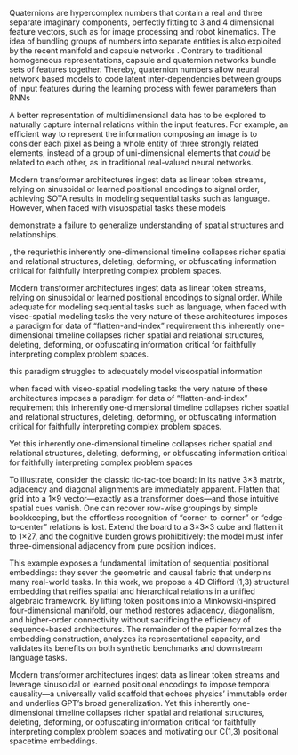 Quaternions are hypercomplex numbers that contain a real and three
separate imaginary components, perfectly fitting to $`3`$ and $`4`$
dimensional feature vectors, such as for image processing and robot
kinematics. The idea of bundling groups of numbers into separate
entities is also exploited by the recent manifold and capsule networks .
Contrary to traditional homogeneous representations, capsule and
quaternion networks bundle sets of features together. Thereby,
quaternion numbers allow neural network based models to code latent
inter-dependencies between groups of input features during the learning
process with fewer parameters than RNNs


A better representation of multidimensional data has to
be explored to naturally capture internal relations within the input
features. For example, an efficient way to represent the information
composing an image is to consider each pixel as being a whole entity of
three strongly related elements, instead of a group of uni-dimensional
elements that *could* be related to each other, as in traditional
real-valued neural networks.


Modern transformer architectures ingest data as linear token streams, relying on sinusoidal or learned positional encodings to signal order, achieving SOTA results in modeling sequential tasks such as language. However, when faced with visuospatial tasks these models 


demonstrate a failure to generalize understanding of spatial structures and relationships.


, the requriethis inherently one-dimensional timeline collapses richer spatial and relational structures, deleting, deforming, or obfuscating information critical for faithfully interpreting complex problem spaces.



Modern transformer architectures ingest data as linear token streams, relying on sinusoidal or learned positional encodings to signal order. While adequate for modeling sequential tasks such as language, when faced with viseo-spatial modeling tasks the very nature of these architectures imposes a paradigm for data of  “flatten-and-index” requirement this inherently one-dimensional timeline collapses richer spatial and relational structures, deleting, deforming, or obfuscating information critical for faithfully interpreting complex problem spaces.


this paradigm struggles to adequately model viseospatial information 


when faced with viseo-spatial modeling tasks the very nature of these architectures imposes a paradigm for data of  “flatten-and-index” requirement this inherently one-dimensional timeline collapses richer spatial and relational structures, deleting, deforming, or obfuscating information critical for faithfully interpreting complex problem spaces.



Yet this inherently one-dimensional timeline collapses richer spatial and relational structures, deleting, deforming, or obfuscating information critical for faithfully interpreting complex problem spaces


To illustrate, consider the classic tic-tac-toe board: in its native 3×3 matrix, adjacency and diagonal alignments are immediately apparent. Flatten that grid into a 1×9 vector—exactly as a transformer does—and those intuitive spatial cues vanish. One can recover row-wise groupings by simple bookkeeping, but the effortless recognition of “corner-to-corner” or “edge-to-center” relations is lost. Extend the board to a 3×3×3 cube and flatten it to 1×27, and the cognitive burden grows prohibitively: the model must infer three-dimensional adjacency from pure position indices.

This example exposes a fundamental limitation of sequential positional embeddings: they sever the geometric and causal fabric that underpins many real-world tasks. In this work, we propose a 4D Clifford (1,3) structural embedding that reifies spatial and hierarchical relations in a unified algebraic framework. By lifting token positions into a Minkowski-inspired four-dimensional manifold, our method restores adjacency, diagonalism, and higher-order connectivity without sacrificing the efficiency of sequence-based architectures. The remainder of the paper formalizes the embedding construction, analyzes its representational capacity, and validates its benefits on both synthetic benchmarks and downstream language tasks.


Modern transformer architectures ingest data as linear token streams and leverage sinusoidal or learned positional encodings to impose temporal causality—a universally valid scaffold that echoes physics’ immutable order and underlies GPT’s broad generalization. Yet this inherently one-dimensional timeline collapses richer spatial and relational structures, deleting, deforming, or obfuscating information critical for faithfully interpreting complex problem spaces and motivating our C(1,3) positional spacetime embeddings.
